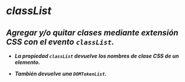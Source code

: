 # **_classList_**

## **_Agregar y/o quitar clases mediante extensión CSS con el evento ```classList```._**

- **_La propiedad ```classList``` devuelve los nombres de clase CSS de un elemento._**

- **_También devuelve una  ```DOMTokenList```._**
